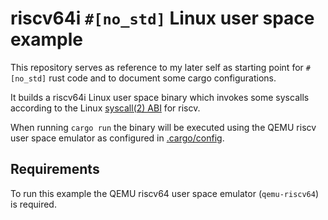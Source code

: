 # riscv64i `#[no_std]` Linux user space example

This repository serves as reference to my later self as starting point for
`#[no_std]` rust code and to document some cargo configurations.

It builds a riscv64i Linux user space binary which invokes some syscalls
according to the Linux [syscall(2)
ABI](https://man7.org/linux/man-pages/man2/syscall.2.html) for riscv.

When running `cargo run` the binary will be executed using the QEMU riscv user
space emulator as configured in [.cargo/config](.cargo/config).

## Requirements
To run this example the QEMU riscv64 user space emulator (`qemu-riscv64`) is
required.

